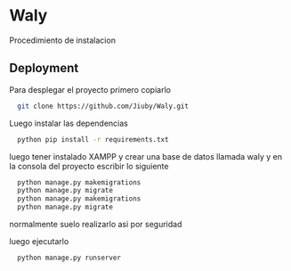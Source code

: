 
# Waly

Procedimiento de instalacion




## Deployment

Para desplegar el proyecto primero copiarlo

```bash
  git clone https://github.com/Jiuby/Waly.git
```
Luego instalar las dependencias
```bash
  python pip install -r requirements.txt
```
luego tener instalado XAMPP y crear una base de datos llamada waly y en la consola del proyecto escribir lo siguiente

```bash
  python manage.py makemigrations
  python manage.py migrate
  python manage.py makemigrations
  python manage.py migrate

```
normalmente suelo realizarlo asi por seguridad

luego ejecutarlo

```bash
  python manage.py runserver

```